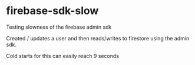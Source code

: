 # firebase-sdk-slow
Testing slowness of the firebase admin sdk

Created / updates a user and then reads/writes to firestore using the admin sdk.

Cold starts for this can easily reach 9 seconds
